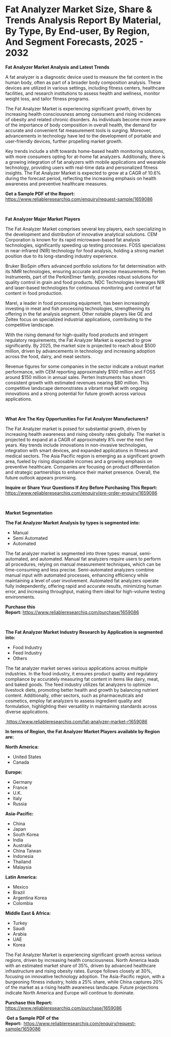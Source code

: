 <p><h1>Fat Analyzer Market Size, Share & Trends Analysis Report By Material, By Type, By End-user, By Region, And Segment Forecasts, 2025 - 2032</h1></p><p><strong>Fat Analyzer Market Analysis and Latest Trends</strong></p>
<p><p>A fat analyzer is a diagnostic device used to measure the fat content in the human body, often as part of a broader body composition analysis. These devices are utilized in various settings, including fitness centers, healthcare facilities, and research institutions to assess health and wellness, monitor weight loss, and tailor fitness programs.</p><p>The Fat Analyzer Market is experiencing significant growth, driven by increasing health consciousness among consumers and rising incidences of obesity and related chronic disorders. As individuals become more aware of the importance of body composition in overall health, the demand for accurate and convenient fat measurement tools is surging. Moreover, advancements in technology have led to the development of portable and user-friendly devices, further propelling market growth.</p><p>Key trends include a shift towards home-based health monitoring solutions, with more consumers opting for at-home fat analyzers. Additionally, there is a growing integration of fat analyzers with mobile applications and wearable technology, providing users with real-time data and personalized fitness insights. The Fat Analyzer Market is expected to grow at a CAGR of 10.6% during the forecast period, reflecting the increasing emphasis on health awareness and preventive healthcare measures.</p></p>
<p><strong>Get a Sample PDF of the Report:&nbsp;</strong> <a href="https://www.reliableresearchiq.com/enquiry/request-sample/1659086?utm_campaign=2947&utm_medium=2&utm_source=Github&utm_content=ia&utm_term=16042025&utm_id=fat-analyzer">https://www.reliableresearchiq.com/enquiry/request-sample/1659086</a></p>
<p>&nbsp;</p>
<p><strong>Fat Analyzer Major Market Players</strong></p>
<p><p>The Fat Analyzer Market comprises several key players, each specializing in the development and distribution of innovative analytical solutions. CEM Corporation is known for its rapid microwave-based fat analysis technologies, significantly speeding up testing processes. FOSS specializes in near-infrared (NIR) technology for food analysis, holding a strong market position due to its long-standing industry experience.</p><p>Bruker BioSpin offers advanced portfolio solutions for fat determination with its NMR technologies, ensuring accurate and precise measurements. Perten Instruments, part of the PerkinElmer family, provides robust solutions for quality control in grain and food products. NDC Technologies leverages NIR and laser-based technologies for continuous monitoring and control of fat content in food production.</p><p>Marel, a leader in food processing equipment, has been increasingly investing in meat and fish processing technologies, strengthening its offering in the fat analysis segment. Other notable players like GE and Zeltex focus on specialized industrial applications, contributing to the competitive landscape.</p><p>With the rising demand for high-quality food products and stringent regulatory requirements, the Fat Analyzer Market is expected to grow significantly. By 2025, the market size is projected to reach about $500 million, driven by advancements in technology and increasing adoption across the food, dairy, and meat sectors.</p><p>Revenue figures for some companies in the sector indicate a robust market performance, with CEM reporting approximately $100 million and FOSS around $150 million in annual sales. Perten Instruments has shown consistent growth with estimated revenues nearing $80 million. This competitive landscape demonstrates a vibrant market with ongoing innovations and a strong potential for future growth across various applications.</p></p>
<p>&nbsp;</p>
<p><strong>What Are The Key Opportunities For Fat Analyzer Manufacturers?</strong></p>
<p><p>The Fat Analyzer market is poised for substantial growth, driven by increasing health awareness and rising obesity rates globally. The market is projected to expand at a CAGR of approximately 8% over the next five years. Key trends include innovations in non-invasive technologies, integration with smart devices, and expanded applications in fitness and medical sectors. The Asia Pacific region is emerging as a significant growth area, fueled by rising disposable incomes and a growing emphasis on preventive healthcare. Companies are focusing on product differentiation and strategic partnerships to enhance their market presence. Overall, the future outlook appears promising.</p></p>
<p><strong>Inquire or Share Your Questions If Any Before Purchasing This Report:</strong> <a href="https://www.reliableresearchiq.com/enquiry/pre-order-enquiry/1659086?utm_campaign=2947&utm_medium=2&utm_source=Github&utm_content=ia&utm_term=16042025&utm_id=fat-analyzer">https://www.reliableresearchiq.com/enquiry/pre-order-enquiry/1659086</a></p>
<p>&nbsp;</p>
<p><strong>Market Segmentation</strong></p>
<p><strong>The Fat Analyzer Market Analysis by types is segmented into:</strong></p>
<p><ul><li>Manual</li><li>Semi Automated</li><li>Automated</li></ul></p>
<p><p>The fat analyzer market is segmented into three types: manual, semi-automated, and automated. Manual fat analyzers require users to perform all procedures, relying on manual measurement techniques, which can be time-consuming and less precise. Semi-automated analyzers combine manual input with automated processes, enhancing efficiency while maintaining a level of user involvement. Automated fat analyzers operate fully independently, offering rapid and accurate results, minimizing human error, and increasing throughput, making them ideal for high-volume testing environments.</p></p>
<p><strong>Purchase this Report:&nbsp;</strong><a href="https://www.reliableresearchiq.com/purchase/1659086?utm_campaign=2947&utm_medium=2&utm_source=Github&utm_content=ia&utm_term=16042025&utm_id=fat-analyzer">https://www.reliableresearchiq.com/purchase/1659086</a></p>
<p>&nbsp;</p>
<p><strong>The Fat Analyzer Market Industry Research by Application is segmented into:</strong></p>
<p><ul><li>Food Industry</li><li>Feed Industry</li><li>Others</li></ul></p>
<p><p>The fat analyzer market serves various applications across multiple industries. In the food industry, it ensures product quality and regulatory compliance by accurately measuring fat content in items like dairy, meat, and baked goods. The feed industry utilizes fat analyzers to optimize livestock diets, promoting better health and growth by balancing nutrient content. Additionally, other sectors, such as pharmaceuticals and cosmetics, employ fat analyzers to assess ingredient quality and formulation, highlighting their versatility in maintaining standards across diverse applications.</p></p>
<p><a href="https://www.reliableresearchiq.com/fat-analyzer-market-r1659086?utm_campaign=2947&utm_medium=2&utm_source=Github&utm_content=ia&utm_term=16042025&utm_id=fat-analyzer">&nbsp;https://www.reliableresearchiq.com/fat-analyzer-market-r1659086</a></p>
<p><strong>In terms of Region, the Fat Analyzer Market Players available by Region are:</strong></p>
<p>
    <p> <strong> North America: </strong>
        <ul>
            <li>United States</li>
            <li>Canada</li>
        </ul>
        </p> 
    <p> <strong> Europe: </strong>
        <ul>
            <li>Germany</li>
            <li>France</li>
            <li>U.K.</li>
            <li>Italy</li>
            <li>Russia</li>
        </ul>
        </p> 
    <p> <strong> Asia-Pacific: </strong>
        <ul>
            <li>China</li>
            <li>Japan</li>
            <li>South Korea</li>
            <li>India</li>
            <li>Australia</li>
            <li>China Taiwan</li>
            <li>Indonesia</li>
            <li>Thailand</li>
            <li>Malaysia</li>
        </ul>
        </p> 
    <p> <strong> Latin America: </strong>
        <ul>
            <li>Mexico</li>
            <li>Brazil</li>
            <li>Argentina Korea</li>
            <li>Colombia</li>
        </ul>
        </p> 
    <p> <strong> Middle East & Africa: </strong>
        <ul>
            <li>Turkey</li>
            <li>Saudi</li>
            <li>Arabia</li>
            <li>UAE</li>
            <li>Korea</li>
        </ul>
    </p>
    </p>
<p><p>The Fat Analyzer Market is experiencing significant growth across various regions, driven by increasing health consciousness. North America leads with an estimated market share of 35%, driven by advanced healthcare infrastructure and rising obesity rates. Europe follows closely at 30%, focusing on innovative technology adoption. The Asia-Pacific region, with a burgeoning fitness industry, holds a 25% share, while China captures 20% of the market as a rising health awareness landscape. Future projections indicate North America and Europe will continue to dominate.</p></p>
<p><strong>Purchase this Report: </strong><a href="https://www.reliableresearchiq.com/purchase/1659086?utm_campaign=2947&utm_medium=2&utm_source=Github&utm_content=ia&utm_term=16042025&utm_id=fat-analyzer">https://www.reliableresearchiq.com/purchase/1659086</a></p>
<p>&nbsp;<strong>Get a Sample PDF of the Report:&nbsp;&nbsp;</strong><a href="https://www.reliableresearchiq.com/enquiry/request-sample/1659086?utm_campaign=2947&utm_medium=2&utm_source=Github&utm_content=ia&utm_term=16042025&utm_id=fat-analyzer">https://www.reliableresearchiq.com/enquiry/request-sample/1659086</a></p>
<p><strong></strong></p>
<p><p></p><p></p><p></p></p>